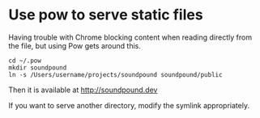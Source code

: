 # Use pow to serve static files
Having trouble with Chrome blocking content when reading directly from the file, but using Pow gets around this.

    cd ~/.pow
    mkdir soundpound
    ln -s /Users/username/projects/soundpound soundpound/public

Then it is available at http://soundpound.dev

If you want to serve another directory, modify the symlink appropriately.
